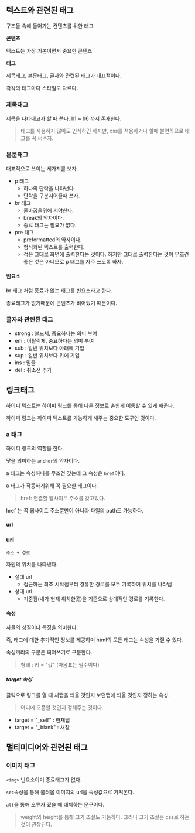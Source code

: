 ## 텍스트와 관련된 태그

구조들 속에 들어가는 컨텐츠를 위한 태그

__콘텐츠__

텍스트는 가장 기본이면서 중요한 콘텐츠.

__태그__

제목태그, 본문태그, 글자와 관련된 태그가 대표적이다.

각각의 태그마다 스타일도 다르다.

### 제목태그

제목을 나타내고자 할 때 쓴다. h1 ~ h6 까지 존재한다.

> 태그를 사용하지 않아도 인식하긴 하지만, css를 적용하거나 할때 불편하므로 태그를 꼭 써주자.

### 본문태그

대표적으로 쓰이는 세가지를 보자.

- p 태그
  - 하나의 단락을 나타낸다.
  - 단락을 구분지어줄때 쓰자.
- br 태그
  - 줄바꿈을위해 써야한다.
  - break의 약자이다.
  - 종료 태그는 필요가 없다.
- pre 태그
  - preformatted의 약자이다.
  - 형식화된 텍스트를 출력한다.
  - 적은 그대로 화면에 출력한다는 것이다. 하지만 그대로 출력한다는 것이 무조건 좋은 것은 아니므로 p 태그를 자주 쓰도록 하자.

#### 빈요소

br 태그 처럼 종료가 없는 태그를 빈요소라고 한다.

종료태그가 없기때문에 콘텐츠가 비어있기 때문이다.

### 글자와 관련된 태그

- strong : 볼드체, 중요하다는 의미 부여
- em : 이탈릭체, 중요하다는 의미 부여
- sub : 일반 위치보다 아래에 기입
- sup :  일반 위치보다 위에 기입
- ins : 밑줄
- del : 취소선 추가



## 링크태그

하이퍼 텍스트는 하이퍼 링크를 통해 다른 정보로 손쉽게 이동할 수 있게 해준다.

하이퍼 링크는 하이퍼 텍스트를 가능하게 해주는 중요한 도구인 것이다.

### a 태그

하이퍼 링크의 역할을 한다. 

닻을 의미하는 `anchor`의 약자이다.

a 태그는 속성하나를 무조건 갖는데 그 속성은 `href`이다.

a 태그가 작동하기위해 꼭 필요한 태그이다. 

> href: 연결할 웹사이트 주소를 갖고있다.

href 는 꼭 웹사이트 주소뿐만이 아니라 파일의 path도 가능하다. 

#### url

### url

`주소 + 경로`

자원의 위치를 나타낸다.

- 절대 url
  - 접근하는 최초 시작점부터 경유한 경로를 모두 기록하여 위치를 나타냄
- 상대 url
  - 기준점(내가 현재 위치한곳)을 기준으로 상대적인 경로를 기록한다.

#### 속성

사물의 성질이나 특징을 의미한다.

즉, 태그에 대한 추가적인 정보를 제공하며 html의 모든 태그는 속성을 가질 수 있다.

속성끼리의 구분은 띄어쓰기로 구분한다. 

> 형태 : 키 = "값" (따옴표는 필수이다)

##### target 속성

클릭으로 링크를 열 때 새탭을 띄울 것인지 보던탭에 띄울 것인지 정하는 속성.

> 어디에 오픈할 것인지 정해주는 것이다.

- target = "_self" : 현재탭
- target = "_blank" : 새창



## 멀티미디어와 관련된 태그

### 이미지 태그

`<img>` 빈요소이며 종료태그가 없다. 

`src`속성을 통해 불러올 이미지의 url을 속성값으로 가져온다. 

`alt`을 통해 오류가 떴을 때 대체하는 문구이다. 

> weight와 height를 통해 크기 조절도 가능하다. 그러나 크기 조절은 css로 하는 것이 권장된다.
